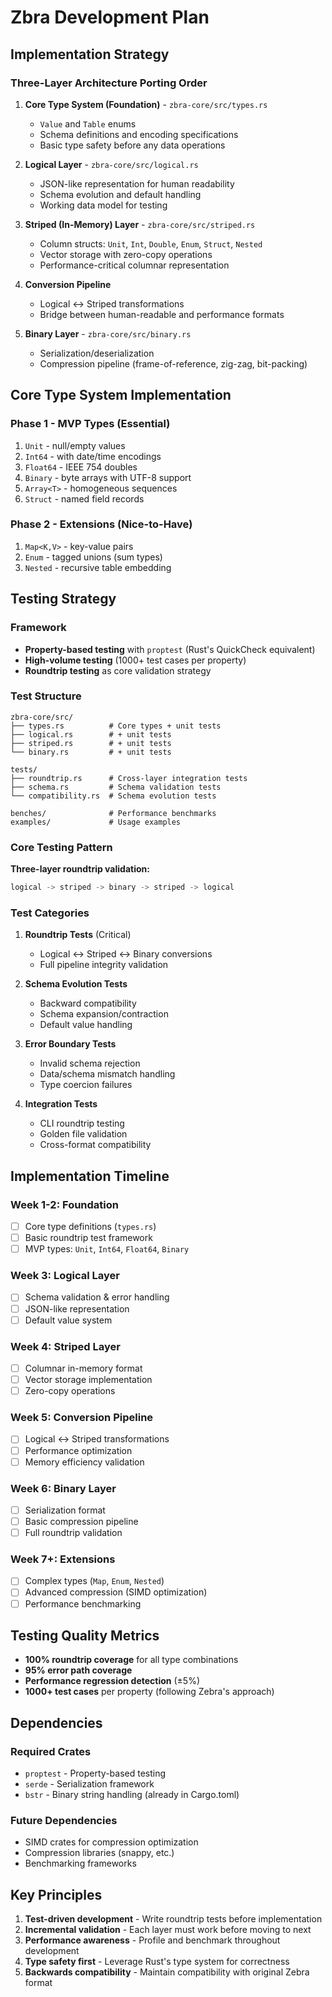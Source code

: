 # Zbra Development Plan

## Implementation Strategy

### Three-Layer Architecture Porting Order

1. **Core Type System (Foundation)** - `zbra-core/src/types.rs`
   - `Value` and `Table` enums
   - Schema definitions and encoding specifications
   - Basic type safety before any data operations

2. **Logical Layer** - `zbra-core/src/logical.rs`
   - JSON-like representation for human readability
   - Schema evolution and default handling
   - Working data model for testing

3. **Striped (In-Memory) Layer** - `zbra-core/src/striped.rs`
   - Column structs: `Unit`, `Int`, `Double`, `Enum`, `Struct`, `Nested`
   - Vector storage with zero-copy operations
   - Performance-critical columnar representation

4. **Conversion Pipeline**
   - Logical ↔ Striped transformations
   - Bridge between human-readable and performance formats

5. **Binary Layer** - `zbra-core/src/binary.rs`
   - Serialization/deserialization
   - Compression pipeline (frame-of-reference, zig-zag, bit-packing)

## Core Type System Implementation

### Phase 1 - MVP Types (Essential)
1. `Unit` - null/empty values
2. `Int64` - with date/time encodings  
3. `Float64` - IEEE 754 doubles
4. `Binary` - byte arrays with UTF-8 support
5. `Array<T>` - homogeneous sequences
6. `Struct` - named field records

### Phase 2 - Extensions (Nice-to-Have)
1. `Map<K,V>` - key-value pairs
2. `Enum` - tagged unions (sum types)
3. `Nested` - recursive table embedding

## Testing Strategy

### Framework
- **Property-based testing** with `proptest` (Rust's QuickCheck equivalent)
- **High-volume testing** (1000+ test cases per property)
- **Roundtrip testing** as core validation strategy

### Test Structure
```
zbra-core/src/
├── types.rs          # Core types + unit tests
├── logical.rs        # + unit tests 
├── striped.rs        # + unit tests
└── binary.rs         # + unit tests

tests/
├── roundtrip.rs      # Cross-layer integration tests
├── schema.rs         # Schema validation tests
└── compatibility.rs  # Schema evolution tests

benches/              # Performance benchmarks
examples/             # Usage examples
```

### Core Testing Pattern
**Three-layer roundtrip validation:**
```rust
logical -> striped -> binary -> striped -> logical
```

### Test Categories
1. **Roundtrip Tests** (Critical)
   - Logical ↔ Striped ↔ Binary conversions
   - Full pipeline integrity validation

2. **Schema Evolution Tests**
   - Backward compatibility
   - Schema expansion/contraction
   - Default value handling

3. **Error Boundary Tests**
   - Invalid schema rejection
   - Data/schema mismatch handling
   - Type coercion failures

4. **Integration Tests**
   - CLI roundtrip testing
   - Golden file validation
   - Cross-format compatibility

## Implementation Timeline

### Week 1-2: Foundation
- [ ] Core type definitions (`types.rs`)
- [ ] Basic roundtrip test framework
- [ ] MVP types: `Unit`, `Int64`, `Float64`, `Binary`

### Week 3: Logical Layer
- [ ] Schema validation & error handling
- [ ] JSON-like representation
- [ ] Default value system

### Week 4: Striped Layer  
- [ ] Columnar in-memory format
- [ ] Vector storage implementation
- [ ] Zero-copy operations

### Week 5: Conversion Pipeline
- [ ] Logical ↔ Striped transformations
- [ ] Performance optimization
- [ ] Memory efficiency validation

### Week 6: Binary Layer
- [ ] Serialization format
- [ ] Basic compression pipeline
- [ ] Full roundtrip validation

### Week 7+: Extensions
- [ ] Complex types (`Map`, `Enum`, `Nested`)
- [ ] Advanced compression (SIMD optimization)
- [ ] Performance benchmarking

## Testing Quality Metrics

- **100% roundtrip coverage** for all type combinations
- **95% error path coverage**
- **Performance regression detection** (±5%)
- **1000+ test cases** per property (following Zebra's approach)

## Dependencies

### Required Crates
- `proptest` - Property-based testing
- `serde` - Serialization framework
- `bstr` - Binary string handling (already in Cargo.toml)

### Future Dependencies
- SIMD crates for compression optimization
- Compression libraries (snappy, etc.)
- Benchmarking frameworks

## Key Principles

1. **Test-driven development** - Write roundtrip tests before implementation
2. **Incremental validation** - Each layer must work before moving to next
3. **Performance awareness** - Profile and benchmark throughout development
4. **Type safety first** - Leverage Rust's type system for correctness
5. **Backwards compatibility** - Maintain compatibility with original Zebra format